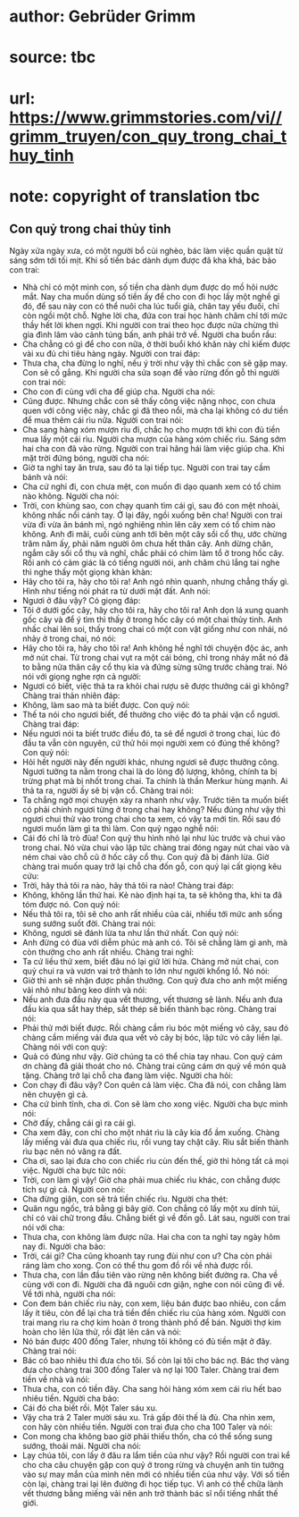 # author: Gebrüder Grimm
# source: tbc
# url: https://www.grimmstories.com/vi//grimm_truyen/con_quy_trong_chai_thuy_tinh
# note: copyright of translation tbc

## Con quỷ trong chai thủy tinh 

Ngày xửa ngày xưa, có một người bổ củi nghèo, bác làm việc quần quật từ
sáng sớm tới tối mịt. Khi số tiền bác dành dụm được đã kha khá, bác bảo
con trai:
- Nhà chỉ có một mình con, số tiền cha dành dụm được do mồ hôi nước mắt.
Nay cha muốn dùng số tiền ấy để cho con đi học lấy một nghề gì đó, để
sau này con có thể nuôi cha lúc tuổi già, chân tay yếu đuối, chỉ còn
ngồi một chỗ.
Nghe lời cha, đứa con trai học hành chăm chỉ tới mức thầy hết lời khen
ngợi. Khi người con trai theo học được nửa chừng thì gia đình lâm vào
cảnh túng bấn, anh phải trở về. Người cha buồn rầu:
- Cha chẳng có gì để cho con nữa, ở thời buổi khó khăn này chỉ kiếm được
vài xu đủ chi tiêu hàng ngày.
Người con trai đáp:
- Thưa cha, cha đừng lo nghĩ, nếu ý trời như vậy thì chắc con sẽ gặp
may. Con sẽ cố gắng.
Khi người cha sửa soạn để vào rừng đốn gỗ thì người con trai nói:
- Cho con đi cùng với cha để giúp cha.
Người cha nói:
- Cũng được. Nhưng chắc con sẽ thấy công việc nặng nhọc, con chưa quen
với công việc này, chắc gì đã theo nổi, mà cha lại không có dư tiền để
mua thêm cái rìu nữa.
Người con trai nói:
- Cha sang hàng xóm mượn rìu đi, chắc họ cho mượn tới khi con đủ tiền
mua lấy một cái rìu.
Người cha mượn của hàng xóm chiếc rìu. Sáng sớm hai cha con đã vào rừng.
Người con trai hăng hái làm việc giúp cha.
Khi mặt trời đứng bóng, người cha nói:
- Giờ ta nghỉ tay ăn trưa, sau đó ta lại tiếp tục.
Người con trai tay cầm bánh và nói:
- Cha cứ nghỉ đi, con chưa mệt, con muốn đi dạo quanh xem có tổ chim nào
không.
Người cha nói:
- Trời, con khùng sao, con chạy quanh tìm cái gì, sau đó con mệt nhoài,
không nhấc nổi cánh tay. Ở lại đây, ngồi xuống bên cha!
Người con trai vừa đi vừa ăn bánh mì, ngó nghiêng nhìn lên cây xem có tổ
chim nào không. Anh đi mãi, cuối cùng anh tới bên một cây sồi cổ thụ,
ước chừng trăm năm ấy, phải năm người ôm chưa hết thân cây. Anh dừng
chân, ngắm cây sồi cổ thụ và nghĩ, chắc phải có chim làm tổ ở trong hốc
cây.
Rồi anh có cảm giác là có tiếng người nói, anh chăm chú lắng tai nghe
thì nghe thấy một giọng khàn khàn:
- Hãy cho tôi ra, hãy cho tôi ra!
Anh ngó nhìn quanh, nhưng chẳng thấy gì. Hình như tiếng nói phát ra từ
dưới mặt đất. Anh nói:
- Ngươi ở đâu vậy?
Có giọng đáp:
- Tôi ở dưới gốc cây, hãy cho tôi ra, hãy cho tôi ra!
Anh dọn lá xung quanh gốc cây và để ý tìm thì thấy ở trong hốc cây có
một chai thủy tinh. Anh nhấc chai lên soi, thấy trong chai có một con
vật giống như con nhái, nó nhảy ở trong chai, nó nói:
- Hãy cho tôi ra, hãy cho tôi ra!
Anh không hề nghĩ tới chuyện độc ác, anh mở nút chai. Từ trong chai vụt
ra một cái bóng, chỉ trong nháy mắt nó đã to bằng nửa thân cây cổ thụ
kia và đứng sừng sững trước chàng trai. Nó nói với giọng nghe rợn cả
người:
- Ngươi có biết, việc thả ta ra khỏi chai rượu sẽ được thưởng cái gì
không?
Chàng trai thản nhiên đáp:
- Không, làm sao mà ta biết được.
Con quỷ nói:
- Thế ta nói cho ngươi biết, để thưởng cho việc đó ta phải vặn cổ
ngươi.
Chàng trai đáp:
- Nếu ngươi nói ta biết trước điều đó, ta sẽ để ngươi ở trong chai, lúc
đó đầu ta vẫn còn nguyên, cứ thử hỏi mọi người xem có đúng thế không?
Con quỷ nói:
- Hỏi hết người này đến người khác, nhưng ngươi sẽ được thưởng công.
Ngươi tưởng ta nằm trong chai là do lòng độ lượng, không, chính ta bị
trừng phạt mà bị nhốt trong chai. Ta chính là thần Merkur hùng mạnh. Ai
thả ta ra, người ấy sẽ bị vặn cổ.
Chàng trai nói:
- Ta chẳng ngờ mọi chuyện xảy ra nhanh như vậy. Trước tiên ta muốn biết
có phải chính ngươi từng ở trong chai hay không? Nếu đúng như vậy thì
ngươi chui thử vào trong chai cho ta xem, có vậy ta mới tin. Rồi sau đó
ngươi muốn làm gì ta thì làm.
Con quỷ ngạo nghễ nói:
- Cái đó chỉ là trò đùa!
Con quỷ thu hình nhỏ lại như lúc trước và chui vào trong chai. Nó vừa
chui vào lập tức chàng trai đóng ngay nút chai vào và ném chai vào chỗ
cũ ở hốc cây cổ thụ. Con quỷ đã bị đánh lừa.
Giờ chàng trai muốn quay trở lại chỗ cha đốn gỗ, con quỷ lại cất giọng
kêu cứu:
- Trời, hãy thả tôi ra nào, hãy thả tôi ra nào!
Chàng trai đáp:
- Không, không lần thứ hai. Kẻ nào định hại ta, ta sẽ không tha, khi ta
đã tóm được nó.
Con quỷ nói:
- Nếu thả tôi ra, tôi sẽ cho anh rất nhiều của cải, nhiều tới mức anh
sống sung sướng suốt đời.
Chàng trai nói:
- Không, ngươi sẽ đánh lừa ta như lần thứ nhất.
Con quỷ nói:
- Anh đừng có đùa với diễm phúc mà anh có. Tôi sẽ chẳng làm gì anh, mà
còn thưởng cho anh rất nhiều.
Chàng trai nghĩ:
- Ta cứ liều thử xem, biết đâu nó lại giữ lời hứa.
Chàng mở nút chai, con quỷ chui ra và vươn vai trở thành to lớn như
người khổng lồ. Nó nói:
- Giờ thì anh sẽ nhận được phần thưởng.
Con quỷ đưa cho anh một miếng vải nhỏ như băng keo dính và nói:
- Nếu anh đưa đầu này qua vết thương, vết thương sẽ lành. Nếu anh đưa
đầu kia qua sắt hay thép, sắt thép sẽ biến thành bạc ròng.
Chàng trai nói:
- Phải thử mới biết được.
Rồi chàng cầm rìu bóc một miếng vỏ cây, sau đó chàng cầm miếng vải đưa
qua vết vỏ cây bị bóc, lập tức vỏ cây liền lại. Chàng nói với con quỷ:
- Quả có đúng như vậy. Giờ chúng ta có thể chia tay nhau.
Con quỷ cám ơn chàng đã giải thoát cho nó. Chàng trai cũng cám ơn quỷ về
món quà tặng. Chàng trở lại chỗ cha đang làm việc. Người cha hỏi:
- Con chạy đi đâu vậy? Con quên cả làm việc. Cha đã nói, con chẳng làm
nên chuyện gì cả.
- Cha cứ bình tĩnh, cha ơi. Con sẽ làm cho xong việc.
Người cha bực mình nói:
- Chờ đấy, chẳng cái gì ra cái gì.
- Cha xem đây, con chỉ cho một nhát rìu là cây kia đổ ầm xuống.
Chàng lấy miếng vải đưa qua chiếc rìu, rồi vung tay chặt cây. Rìu sắt
biến thành rìu bạc nên nó văng ra đất.
- Cha ơi, sao lại đưa cho con chiếc rìu cùn đến thế, giờ thì hỏng tất cả
mọi việc.
Người cha bực tức nói:
- Trời, con làm gì vậy! Giờ cha phải mua chiếc rìu khác, con chẳng được
tích sự gì cả.
Người con nói:
- Cha đừng giận, con sẽ trả tiền chiếc rìu.
Người cha thét:
- Quân ngu ngốc, trả bằng gì bây giờ. Con chẳng có lấy một xu dính túi,
chỉ có vài chữ trong đầu. Chẳng biết gì về đốn gỗ.
Lát sau, người con trai nói với cha:
- Thưa cha, con không làm được nữa. Hai cha con ta nghỉ tay ngày hôm nay
đi.
Người cha bảo:
- Trời, cái gì? Cha cũng khoanh tay rung đùi như con ư? Cha còn phải
ráng làm cho xong. Con có thể thu gom đồ rồi về nhà được rồi.
- Thưa cha, con lần đầu tiên vào rừng nên không biết đường ra. Cha về
cùng với con đi.
Người cha đã nguôi cơn giận, nghe con nói cũng đi về.
Về tới nhà, người cha nói:
- Con đem bán chiếc rìu này, con xem, liệu bán được bao nhiêu, con cầm
lấy ít tiêu, còn để lại cha trả tiền đền chiếc rìu của hàng xóm.
Người con trai mang rìu ra chợ kim hoàn ở trong thành phố để bán. Người
thợ kim hoàn cho lên lửa thử, rồi đặt lên cân và nói:
- Nó bán được 400 đồng Taler, nhưng tôi không có đủ tiền mặt ở đây.
Chàng trai nói:
- Bác có bao nhiêu thì đưa cho tôi. Số còn lại tôi cho bác nợ.
Bác thợ vàng đưa cho chàng trai 300 đồng Taler và nợ lại 100 Taler.
Chàng trai đem tiền về nhà và nói:
- Thưa cha, con có tiền đây. Cha sang hỏi hàng xóm xem cái rìu hết bao
nhiêu tiền.
Người cha bảo:
- Cái đó cha biết rồi. Một Taler sáu xu.
- Vậy cha trả 2 Taler mười sáu xu. Trả gấp đôi thế là đủ. Cha nhìn xem,
con hãy còn nhiều tiền.
Người con trai đưa cho cha 100 Taler và nói:
- Con mong cha không bao giờ phải thiếu thốn, cha có thể sống sung
sướng, thoải mái.
Người cha nói:
- Lạy chúa tôi, con lấy ở đâu ra lắm tiền của như vậy?
Rồi người con trai kể cho cha câu chuyện gặp con quỷ ở trong rừng và
chuyện anh tin tưởng vào sự may mắn của mình nên mới có nhiều tiền của
như vậy.
Với số tiền còn lại, chàng trai lại lên đường đi học tiếp tục. Vì anh có
thể chữa lành vết thương bằng miếng vải nên anh trở thành bác sĩ nổi
tiếng nhất thế giới.
